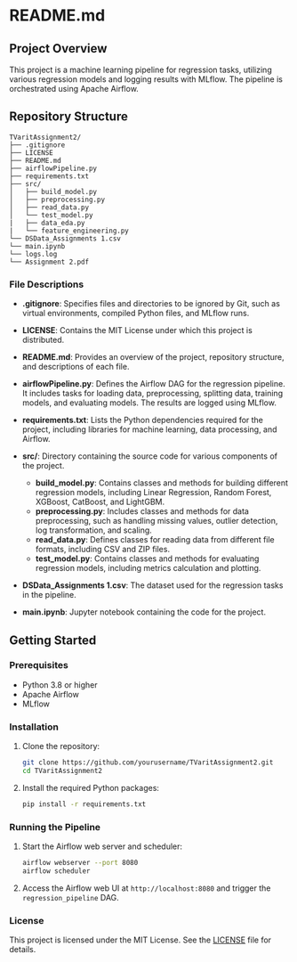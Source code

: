 # README.md

## Project Overview

This project is a machine learning pipeline for regression tasks, utilizing various regression models and logging results with MLflow. The pipeline is orchestrated using Apache Airflow.

## Repository Structure

```
TVaritAssignment2/
├── .gitignore
├── LICENSE
├── README.md
├── airflowPipeline.py
├── requirements.txt
├── src/
│   ├── build_model.py
│   ├── preprocessing.py
│   ├── read_data.py
│   └── test_model.py
|   ├── data_eda.py
|   └── feature_engineering.py
└── DSData_Assignments 1.csv
└── main.ipynb
└── logs.log
└── Assignment 2.pdf
```

### File Descriptions

- **.gitignore**: Specifies files and directories to be ignored by Git, such as virtual environments, compiled Python files, and MLflow runs.

- **LICENSE**: Contains the MIT License under which this project is distributed.

- **README.md**: Provides an overview of the project, repository structure, and descriptions of each file.

- **airflowPipeline.py**: Defines the Airflow DAG for the regression pipeline. It includes tasks for loading data, preprocessing, splitting data, training models, and evaluating models. The results are logged using MLflow.

- **requirements.txt**: Lists the Python dependencies required for the project, including libraries for machine learning, data processing, and Airflow.

- **src/**: Directory containing the source code for various components of the project.
    - **build_model.py**: Contains classes and methods for building different regression models, including Linear Regression, Random Forest, XGBoost, CatBoost, and LightGBM.
    - **preprocessing.py**: Includes classes and methods for data preprocessing, such as handling missing values, outlier detection, log transformation, and scaling.
    - **read_data.py**: Defines classes for reading data from different file formats, including CSV and ZIP files.
    - **test_model.py**: Contains classes and methods for evaluating regression models, including metrics calculation and plotting.

- **DSData_Assignments 1.csv**: The dataset used for the regression tasks in the pipeline.
- **main.ipynb**: Jupyter notebook containing the code for the project.

## Getting Started

### Prerequisites

- Python 3.8 or higher
- Apache Airflow
- MLflow

### Installation

1. Clone the repository:
     ```sh
     git clone https://github.com/yourusername/TVaritAssignment2.git
     cd TVaritAssignment2
     ```

2. Install the required Python packages:
     ```sh
     pip install -r requirements.txt
     ```

### Running the Pipeline

1. Start the Airflow web server and scheduler:
     ```sh
     airflow webserver --port 8080
     airflow scheduler
     ```

2. Access the Airflow web UI at `http://localhost:8080` and trigger the `regression_pipeline` DAG.

### License

This project is licensed under the MIT License. See the [LICENSE](LICENSE) file for details.
